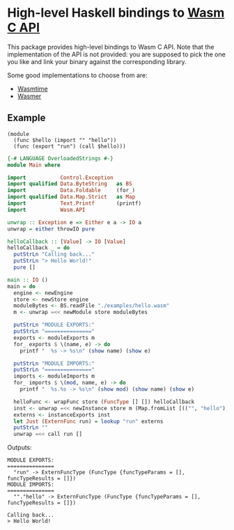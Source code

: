 # High-level Haskell bindings to [Wasm C API](https://github.com/WebAssembly/wasm-c-api)

This package provides high-level bindings to Wasm C API.
Note that the implementation of the API is not provided: you are supposed to pick the one you like and link your binary against the corresponding library.

Some good implementations to choose from are:

  * [Wasmtime](https://github.com/bytecodealliance/wasmtime/tree/main/crates/c-api)
  * [Wasmer](https://github.com/wasmerio/wasmer/tree/master/lib/c-api)

## Example

```wat
(module
  (func $hello (import "" "hello"))
  (func (export "run") (call $hello)))
```

```haskell
{-# LANGUAGE OverloadedStrings #-}
module Main where

import           Control.Exception
import qualified Data.ByteString   as BS
import           Data.Foldable     (for_)
import qualified Data.Map.Strict   as Map
import           Text.Printf       (printf)
import           Wasm.API

unwrap :: Exception e => Either e a -> IO a
unwrap = either throwIO pure

helloCallback :: [Value] -> IO [Value]
helloCallback _ = do
  putStrLn "Calling back..."
  putStrLn "> Hello World!"
  pure []

main :: IO ()
main = do
  engine <- newEngine
  store <- newStore engine
  moduleBytes <- BS.readFile "./examples/hello.wasm"
  m <- unwrap =<< newModule store moduleBytes

  putStrLn "MODULE EXPORTS:"
  putStrLn "==============="
  exports <- moduleExports m
  for_ exports $ \(name, e) -> do
    printf "  %s -> %s\n" (show name) (show e)

  putStrLn "MODULE IMPORTS:"
  putStrLn "==============="
  imports <- moduleImports m
  for_ imports $ \(mod, name, e) -> do
    printf "  %s.%s -> %s\n" (show mod) (show name) (show e)

  helloFunc <- wrapFunc store (FuncType [] []) helloCallback
  inst <- unwrap =<< newInstance store m (Map.fromList [(("", "hello"), ExternFunc helloFunc)])
  externs <- instanceExports inst
  let Just (ExternFunc run) = lookup "run" externs
  putStrLn ""
  unwrap =<< call run []
```

Outputs:

```
MODULE EXPORTS:
===============
  "run" -> ExternFuncType (FuncType {funcTypeParams = [], funcTypeResults = []})
MODULE IMPORTS:
===============
  ""."hello" -> ExternFuncType (FuncType {funcTypeParams = [], funcTypeResults = []})

Calling back...
> Hello World!
```
